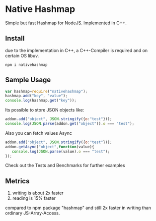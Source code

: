 # Native Hashmap  
  
Simple but fast Hashmap for NodeJS. Implemented in C++.

## Install
due to the implementation in C++, a C++-Compiler is required and on certain OS libuv.


```
npm i nativehashmap
```
## Sample Usage

```javascript
var hashmap=require("nativehashmap");
hashmap.add("key", "value");
console.log(hashmap.get("key"));
```

Its possible to store JSON objects like:

```javascript
addon.add("object", JSON.stringify({o:"test"}));
console.log(JSON.parse(addon.get("object")).o === "test");
```

Also you can fetch values Async

```javascript
addon.add("object", JSON.stringify({o:"test"}));
addon.getAsync("object",function(value){
   console.log(JSON.parse(value).o === "test"); 
});
```

Check out the Tests and Benchmarks for further examples

## Metrics

1. writing is about 2x faster
2. reading is 15% faster

compared to npm package "hashmap"
and still 2x faster in writing than ordinary JS-Array-Access. 
